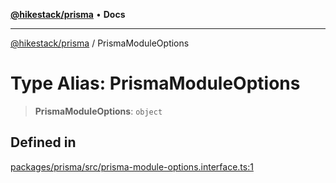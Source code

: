 [**@hikestack/prisma**](/official/reference/prisma/index.md) • **Docs**

***

[@hikestack/prisma](/official/reference/prisma/globals.md) / PrismaModuleOptions

# Type Alias: PrismaModuleOptions

> **PrismaModuleOptions**: `object`

## Defined in

[packages/prisma/src/prisma-module-options.interface.ts:1](https://github.com/hikestack/hike/blob/c92ba77258ca8fade42047e4fbc66f1760864ed9/packages/prisma/src/prisma-module-options.interface.ts#L1)
